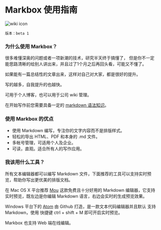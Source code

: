 # Markbox 使用指南

![wiki icon](./pics/20160316/markbox-logo.jpg)

`版本：beta 1`

### 为什么使用 Markbox？

很多难懂深奥的问题或者一项新潮的技术，研究半天终于搞懂了，
但是你不一定能思路清晰的给别人讲出来，并且过了1个月之后再回头看，可能又不懂了。

如果能有一篇总结性的文章出来，这样对自己对大家，都是很好的提升。

写的越多，自我提升的也越快。

可用于个人博客，也可以用于公司 wiki 管理。

在开始写作前您需要具备一定的 [markdown 语法知识](http://wowubuntu.com/markdown/)。

### 使用 Markbox 的优点

* 使用 Markdown 编写，专注你的文字内容而不是排版样式。
* 轻松的导出 HTML、PDF 和本身的 .md 文件。
* 多帐号管理，可适用个人及企业。
* 可读，直观。适合所有人的写作应用。

### 我该用什么工具？


所有文本编辑器都可以编写 Markdown 文件，下面推荐的工具可以支持实时预览，帮助你写出更优美的排版文档。

在 Mac OS X 平台推荐 [Mou](http://mouapp.com/)  这款免费且十分好用的
Markdown 编辑器，它支持实时预览，既左边是你编辑 Markdown 语言，右边会实时的生成预览效果。

Windows 平台下的 [Atom](https://atom.io/) 由 Github 打造，是一款文本代码编辑器并且默认
支持 Markdown，使用 快捷键 ctrl + shift + M 即可开启实时预览。

Markbox 也支持 Web 端在线编辑。
